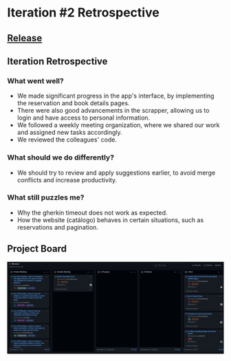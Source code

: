 # Iteration #2 Retrospective

## [Release](https://github.com/LEIC-ES-2021-22/3LEIC03T1/releases/tag/v2.0)

## Iteration Retrospective

### What went well?
- We made significant progress in the app's interface, by implementing the reservation and book details pages.
- There were also good advancements in the scrapper, allowing us to login and have access to personal information.
- We followed a weekly meeting organization, where we shared our work and assigned new tasks accordingly.
- We reviewed the colleagues' code.

### What should we do differently?
- We should try to review and apply suggestions earlier, to avoid merge conflicts and increase productivity.

### What still puzzles me?
- Why the gherkin timeout does not work as expected.
- How the website (catálogo) behaves in certain situations, such as reservations and pagination.

## Project Board
![Project Board](../images/board_iter2.png)